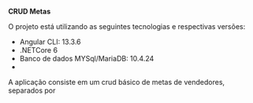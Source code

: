 **CRUD Metas**


O projeto está utilizando as seguintes tecnologias  e respectivas versões:

* Angular CLI: 13.3.6
* .NETCore 6
* Banco de dados MYSql/MariaDB: 10.4.24
* 

 A aplicação consiste em um crud básico de metas de vendedores, separados por
